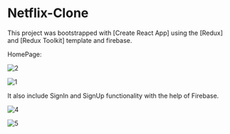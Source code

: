 # Netflix-Clone

This project was bootstrapped with [Create React App] using the [Redux] and [Redux Toolkit] template and firebase.

HomePage:

![2](https://user-images.githubusercontent.com/63037914/208244216-b3ab84c6-c9c3-4ccf-9e13-39460de503ff.png)

![1](https://user-images.githubusercontent.com/63037914/208244168-d09dfb40-d043-4280-b005-5fbb50f1bb7b.jpeg)

It also include SignIn and SignUp functionality with the help of Firebase.

![4](https://user-images.githubusercontent.com/63037914/208244208-de584b9b-a8dd-4f19-a86a-902890f18c39.png)

![5](https://user-images.githubusercontent.com/63037914/208244210-f378bb50-4ea4-455d-9bba-c8ff84e371dc.png)

